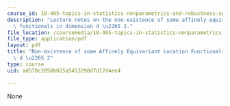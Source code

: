 ```yaml
---
course_id: 18-465-topics-in-statistics-nonparametrics-and-robustness-spring-2005
description: "Lecture notes on the non-existence of some affinely equivariant location\
  \ functionals in dimension d \u2265 2."
file_location: /coursemedia/18-465-topics-in-statistics-nonparametrics-and-robustness-spring-2005/ad570c2058b025a5453290d7d17d4ee4_obenchain.pdf
file_type: application/pdf
layout: pdf
title: "Non-existence of some Affinely Equivariant Location Functionals in Dimension\
  \ d \u2265 2"
type: course
uid: ad570c2058b025a5453290d7d17d4ee4

---
```

None